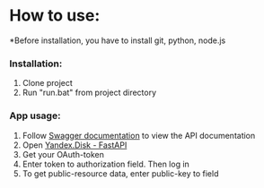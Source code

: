 # How to use:
*Before installation, you have to install git, python, node.js

### Installation:
1. Clone project
2. Run "run.bat" from project directory

### App usage:
1. Follow [Swagger documentation](http://127.0.0.1:8000/docs) to view the API documentation
2. Open [Yandex.Disk - FastAPI](http://localhost:5173/)
3. Get your OAuth-token
4. Enter token to authorization field. Then log in
5. To get public-resource data, enter public-key to field
